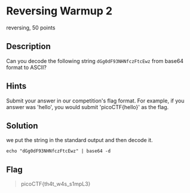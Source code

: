 # Reversing Warmup 2
 reversing, 50 points

## Description
 Can you decode the following string `dGg0dF93NHNfczFtcEwz` from base64 format to ASCII?

## Hints
 Submit your answer in our competition's flag format. For example, if you answer was 'hello', you would submit 'picoCTF{hello}' as the flag.

## Solution
 we put the string in the standard output and then decode it.

 `echo "dGg0dF93NHNfczFtcEwz" | base64 -d`


## Flag
>picoCTF{th4t_w4s_s1mpL3}
